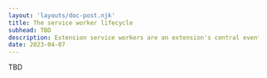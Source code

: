 ```yaml
---
layout: 'layouts/doc-post.njk'
title: The service worker lifecycle
subhead: TBD
description: Extension service workers are an extension's central event handler. That makes them different from web service workers. 
date: 2023-04-07
---
```


TBD